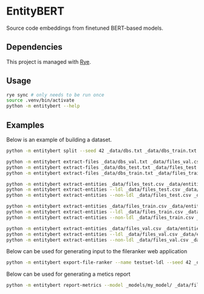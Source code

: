 # EntityBERT

Source code embeddings from finetuned BERT-based models.

## Dependencies

This project is managed with [Rye](https://github.com/astral-sh/rye).

## Usage

```bash
rye sync # only needs to be run once
source .venv/bin/activate
python -m entitybert --help
```

## Examples

Below is an example of building a dataset.

```bash
python -m entitybert split --seed 42 _data/dbs.txt _data/dbs_train.txt _data/dbs_test.txt _data/dbs_val.txt

python -m entitybert extract-files _data/dbs_val.txt _data/files_val.csv
python -m entitybert extract-files _data/dbs_test.txt _data/files_test.csv
python -m entitybert extract-files _data/dbs_train.txt _data/files_train.csv

python -m entitybert extract-entities _data/files_test.csv _data/entities_test_all.parquet
python -m entitybert extract-entities --ldl _data/files_test.csv _data/entities_test_ldl.parquet
python -m entitybert extract-entities --non-ldl _data/files_test.csv _data/entities_test_nonldl.parquet

python -m entitybert extract-entities _data/files_train.csv _data/entities_train_all.parquet
python -m entitybert extract-entities --ldl _data/files_train.csv _data/entities_train_ldl.parquet
python -m entitybert extract-entities --non-ldl _data/files_train.csv _data/entities_train_nonldl.parquet

python -m entitybert extract-entities _data/files_val.csv _data/entities_val_all.parquet
python -m entitybert extract-entities --ldl _data/files_val.csv _data/entities_val_ldl.parquet
python -m entitybert extract-entities --non-ldl _data/files_val.csv _data/entities_val_nonldl.parquet
```

Below can be used for generating input to the fileranker web application

```bash
python -m entitybert export-file-ranker --name testset-ldl --seed 42 _data/files_test.csv testset-ldl.csv
```

Below can be used for generating a metics report

```bash
python -m entitybert report-metrics --model _models/my_model/ _data/files_dummy.csv _data/metrics_dummy.xlsx
```
